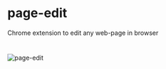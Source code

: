 # page-edit
Chrome extension to edit any web-page in browser
#
![page-edit](http://getglimpses.com/github/editPage.PNG)
